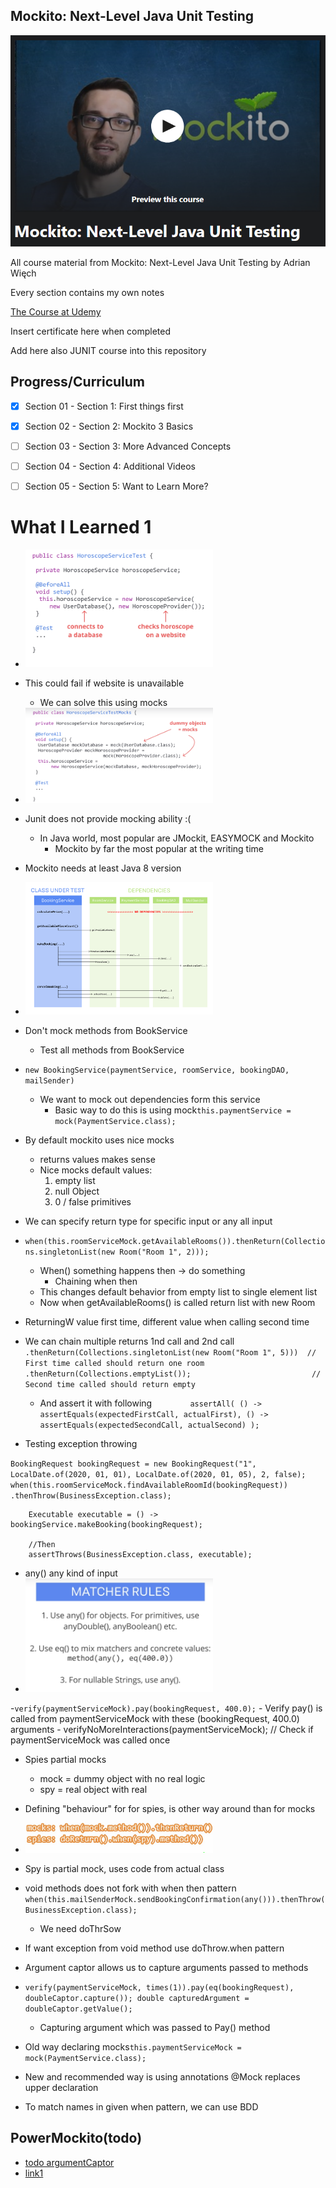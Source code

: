 ## Mockito: Next-Level Java Unit Testing

![Mockito](pic.jpg)

All course material from Mockito: Next-Level Java Unit Testing by Adrian Więch

Every section contains my own notes

[The Course at Udemy](https://www.udemy.com/course/mockito3/)   

Insert certificate here when completed


Add here also JUNIT course into this repository
## Progress/Curriculum


- [x] Section 01 - Section 1: First things first
- [x] Section 02 - Section 2: Mockito 3 Basics
- [ ] Section 03 - Section 3: More Advanced Concepts
- [ ] Section 04 - Section 4: Additional Videos
- [ ] Section 05 - Section 5: Want to Learn More?



# What I Learned 1

- <img src="NeedForMockito.PNG" alt="alt text" width="300"/>

- This could fail if website is unavailable
	- We can solve this using mocks
- <img src="mock.PNG" alt="alt text" width="300"/>
- Junit does not provide mocking ability :(
	- In Java world, most popular are JMockit, EASYMOCK and Mockito
		- Mockito by far the most popular at the writing time
- Mockito needs at least Java 8 version
- <img src="class_diagram.png" alt="alt text" width="300"/>
- Don't mock methods from BookService
	- Test all methods from BookService
- ``new BookingService(paymentService, roomService, bookingDAO, mailSender)``
	- We want to mock out dependencies form this service
		- Basic way to do this is using mock``this.paymentService = mock(PaymentService.class);``
- By default mockito uses nice mocks
	- returns values makes sense
	- Nice mocks default values:
		1. empty list
		2. null Object
		3. 0 / false primitives
- We can specify return type for specific input or any all input
- `when(this.roomServiceMock.getAvailableRooms()).thenReturn(Collections.singletonList(new Room("Room 1", 2)));`
	- When() something happens then -> do something
		- Chaining when then
	- This changes default behavior from empty list to single element list
	- Now when getAvailableRooms() is called return list with new Room 
- ReturningW value first time, different value when calling second time
- We can chain multiple returns 1nd call and 2nd call
`.thenReturn(Collections.singletonList(new Room("Room 1", 5))) 	// First time called should return one room
.thenReturn(Collections.emptyList());							// Second time called should return empty`
	- And assert it with following `		assertAll(
				() -> 	assertEquals(expectedFirstCall, actualFirst),
				() -> 	assertEquals(expectedSecondCall, actualSecond)
				);`
- Testing exception throwing 

`BookingRequest bookingRequest = new BookingRequest("1", LocalDate.of(2020, 01, 01), LocalDate.of(2020, 01, 05), 2, false);		
		when(this.roomServiceMock.findAvailableRoomId(bookingRequest))
		.thenThrow(BusinessException.class);`
	
		Executable executable = () -> bookingService.makeBooking(bookingRequest);
		
		//Then
		assertThrows(BusinessException.class, executable);	

- any() any kind of input
- <img src="mockitoGoldenArgumentRules.PNG" alt="alt text" width="300"/>

-`verify(paymentServiceMock).pay(bookingRequest, 400.0);`
	- Verify pay() is called from paymentServiceMock with these (bookingRequest, 400.0) arguments
	- verifyNoMoreInteractions(paymentServiceMock); // Check if paymentServiceMock was called once
	
- Spies partial mocks
	- mock = dummy object with no real logic
	- spy = real object with real 

- Defining "behaviour" for for spies, is other way around than for mocks
- <img src="spy.PNG" alt="alt text" width="300"/>
- Spy is partial mock, uses code from actual class

- void methods does not fork with when then pattern
`when(this.mailSenderMock.sendBookingConfirmation(any())).thenThrow(BusinessException.class);`
	- We need doThrSow
- If want exception from void method use doThrow.when pattern
- Argument captor allows us to capture arguments passed to methods
- `verify(paymentServiceMock, times(1)).pay(eq(bookingRequest), doubleCaptor.capture());
double capturedArgument = doubleCaptor.getValue();`
    - Capturing argument which was passed to Pay() method

- Old way declaring mocks`this.paymentServiceMock = mock(PaymentService.class);`
- New and recommended way is using annotations @Mock replaces upper declaration

- To match names in given when pattern, we can use BDD 

## PowerMockito(todo)


- [todo argumentCaptor](https://www.google.com/search?client=firefox-b-d&q=argument++captor)
- [link1](https://blog.jayway.com/2013/03/05/beyond-mocking-with-powermock/)


